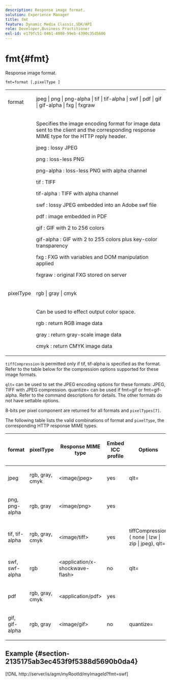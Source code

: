 ```yaml
---
description: Response image format.
solution: Experience Manager
title: fmt
feature: Dynamic Media Classic,SDK/API
role: Developer,Business Practitioner
exl-id: e179fc51-0461-4000-99eb-4390c35d5606
---
```

# fmt{#fmt}

Response image format.

 `fmt=format [,pixelType ]`

<table id="simpletable_66FAABB7BD7A4BBB815A570BEA4C1AE8"> 
 <tr class="strow"> 
  <td class="stentry"> <p><span class="codeph"> <span class="varname"> format</span> </span> </p></td> 
  <td class="stentry"> <p><span class="codeph"> jpeg | png | png-alpha | tif | tif-alpha | swf | pdf | gif | gif-alpha | fxg | fxgraw</span> </p></td> 
 </tr> 
 <tr class="strow"> 
  <td class="stentry"></td> 
  <td class="stentry"> <p> Specifies the image encoding format for image data sent to the client and the corresponding response MIME type for the HTTP reply header. </p> <p> <span class="codeph">  jpeg </span>: lossy JPEG </p> <p> <span class="codeph"> png </span>: loss-less PNG </p> <p> <span class="codeph"> png-alpha </span>: loss-less PNG with alpha channel </p> <p> <span class="codeph">  tif </span>: TIFF </p> <p> <span class="codeph"> tif-alpha </span>: TIFF with alpha channel </p> <p> <span class="codeph">  swf </span>: lossy JPEG embedded into an Adobe swf file </p> <p> <span class="codeph"> pdf </span>: image embedded in PDF </p> <p> <span class="codeph"> gif </span>: GIF with 2 to 256 colors </p> <p> <span class="codeph"> gif-alpha </span>: GIF with 2 to 255 colors plus key-color transparency </p> <p> <span class="codeph"> fxg </span>: FXG with variables and DOM manipulation applied </p> <p> <span class="codeph">  fxgraw </span>: original FXG stored on server </p> </td> 
 </tr> 
 <tr class="strow"> 
  <td class="stentry"> <p><span class="codeph"> <span class="varname"> pixelType</span> </span> </p></td> 
  <td class="stentry"> <p><span class="codeph"> rgb | gray | cmyk</span> </p></td> 
 </tr> 
 <tr class="strow"> 
  <td class="stentry"></td> 
  <td class="stentry"> <p> Can be used to effect output color space. </p> <p> <span class="codeph">  rgb </span>: return RGB image data </p> <p> <span class="codeph"> gray </span>: return gray-scale image data </p> <p> <span class="codeph"> cmyk </span>: return CMYK image data </p> </td> 
 </tr> 
</table>

`tiffCompression` is permitted only if tif, tif-alpha is specified as the format. Refer to the table below for the compression options supported for these image formats.

`qlt=` can be used to set the JPEG encoding options for these formats: JPEG, TIFF with JPEG compression. quantize= can be used if fmt=gif or fmt=gif-alpha. Refer to the command descriptions for details. The other formats do not have settable options.

8-bits per pixel component are returned for all formats and `pixelTypes[7]`.

The following table lists the valid combinations of format and `pixelType`, the corresponding HTTP response MIME types.

<table id="table_54AFE58185004C74971EFBA845E177B6"> 
 <thead> 
  <tr> 
   <th colname="col1" class="entry"> <p><span class="varname"> format</span> </p> </th> 
   <th colname="col2" class="entry"> <p><span class="varname"> pixelType</span> </p> </th> 
   <th colname="col3" class="entry"> <p>Response MIME type </p> </th> 
   <th colname="col4" class="entry"> <p>Embed ICC profile </p> </th> 
   <th colname="col5" class="entry"> <p>Options </p> </th> 
  </tr> 
 </thead>
 <tbody> 
  <tr> 
   <td> <p>jpeg </p> </td> 
   <td> <p>rgb, gray, cmyk </p> </td> 
   <td> <p>&lt;image/jpeg&gt; </p> </td> 
   <td> <p>yes </p> </td> 
   <td> <p><span class="codeph"> qlt=</span> </p> </td> 
  </tr> 
  <tr> 
   <td> <p>png, png-alpha </p> </td> 
   <td> <p>rgb, gray </p> </td> 
   <td> <p>&lt;image/png&gt; </p> </td> 
   <td> <p>yes </p> </td> 
   <td> <p> </p> </td> 
  </tr> 
  <tr> 
   <td> <p>tif, tif-alpha </p> </td> 
   <td> <p>rgb, gray, cmyk </p> </td> 
   <td> <p>&lt;image/tiff&gt; </p> </td> 
   <td> <p>yes </p> </td> 
   <td> <p><span class="codeph"> <span class="varname"> tiffCompression</span> ( none | lzw | zip | jpeg), qlt=</span> </p> </td> 
  </tr> 
  <tr> 
   <td> <p>swf, swf-alpha </p> </td> 
   <td> <p>rgb </p> </td> 
   <td> <p>&lt;application/x-shockwave-flash&gt; </p> </td> 
   <td> <p>no </p> </td> 
   <td> <p><span class="codeph"> qlt= </span> </p> </td> 
  </tr> 
  <tr> 
   <td> <p>pdf </p> </td> 
   <td> <p>rgb, gray, cmyk </p> </td> 
   <td> <p>&lt;application/pdf&gt; </p> </td> 
   <td> <p>yes </p> </td> 
   <td> <p> </p> </td> 
  </tr> 
  <tr> 
   <td> <p>gif, gif-alpha </p> </td> 
   <td> <p>rgb, gray </p> </td> 
   <td> <p>&lt;image/gif&gt; </p> </td> 
   <td> <p>no </p> </td> 
   <td> <p><span class="codeph"> quantize=</span> </p> </td> 
  </tr> 
 </tbody> 
</table>

## Example {#section-2135175ab3ec453f9f5388d5690b0da4}

[!DNL http://server/is/agm/myRootId/myImageId?fmt=swf]
